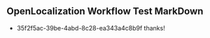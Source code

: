 ## OpenLocalization Workflow Test MarkDown
* 35f2f5ac-39be-4abd-8c28-ea343a4c8b9f thanks!

<!--HONumber=Jul16_HO4-->


